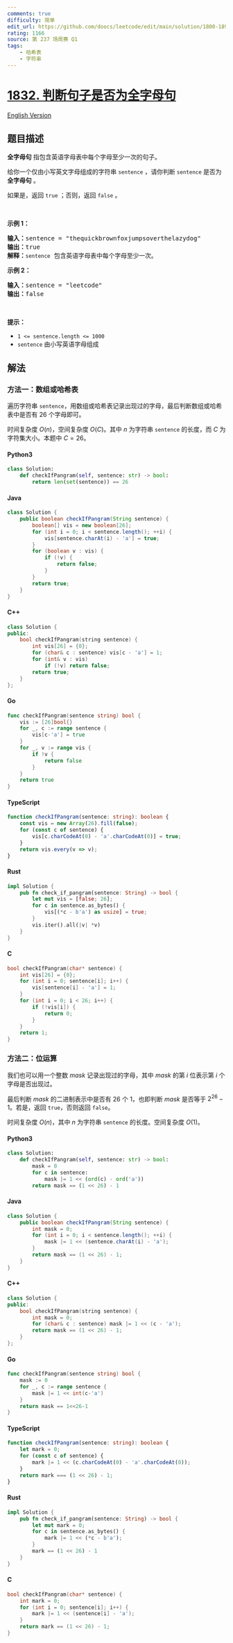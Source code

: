 ```yaml
---
comments: true
difficulty: 简单
edit_url: https://github.com/doocs/leetcode/edit/main/solution/1800-1899/1832.Check%20if%20the%20Sentence%20Is%20Pangram/README.md
rating: 1166
source: 第 237 场周赛 Q1
tags:
    - 哈希表
    - 字符串
---
```


<!-- problem:start -->

# [1832. 判断句子是否为全字母句](https://leetcode.cn/problems/check-if-the-sentence-is-pangram)

[English Version](/solution/1800-1899/1832.Check%20if%20the%20Sentence%20Is%20Pangram/README_EN.md)

## 题目描述

<!-- description:start -->

<p><strong>全字母句</strong> 指包含英语字母表中每个字母至少一次的句子。</p>

<p>给你一个仅由小写英文字母组成的字符串 <code>sentence</code> ，请你判断 <code>sentence</code> 是否为 <strong>全字母句</strong> 。</p>

<p>如果是，返回<em> </em><code>true</code> ；否则，返回<em> </em><code>false</code> 。</p>

<p> </p>

<p><strong>示例 1：</strong></p>

<pre>
<strong>输入：</strong>sentence = "thequickbrownfoxjumpsoverthelazydog"
<strong>输出：</strong>true
<strong>解释：</strong><code>sentence</code> 包含英语字母表中每个字母至少一次。
</pre>

<p><strong>示例 2：</strong></p>

<pre>
<strong>输入：</strong>sentence = "leetcode"
<strong>输出：</strong>false
</pre>

<p> </p>

<p><strong>提示：</strong></p>

<ul>
	<li><code>1 <= sentence.length <= 1000</code></li>
	<li><code>sentence</code> 由小写英语字母组成</li>
</ul>

<!-- description:end -->

## 解法

<!-- solution:start -->

### 方法一：数组或哈希表

遍历字符串 `sentence`，用数组或哈希表记录出现过的字母，最后判断数组或哈希表中是否有 $26$ 个字母即可。

时间复杂度 $O(n)$，空间复杂度 $O(C)$。其中 $n$ 为字符串 `sentence` 的长度，而 $C$ 为字符集大小。本题中 $C = 26$。

<!-- tabs:start -->

#### Python3

```python
class Solution:
    def checkIfPangram(self, sentence: str) -> bool:
        return len(set(sentence)) == 26
```

#### Java

```java
class Solution {
    public boolean checkIfPangram(String sentence) {
        boolean[] vis = new boolean[26];
        for (int i = 0; i < sentence.length(); ++i) {
            vis[sentence.charAt(i) - 'a'] = true;
        }
        for (boolean v : vis) {
            if (!v) {
                return false;
            }
        }
        return true;
    }
}
```

#### C++

```cpp
class Solution {
public:
    bool checkIfPangram(string sentence) {
        int vis[26] = {0};
        for (char& c : sentence) vis[c - 'a'] = 1;
        for (int& v : vis)
            if (!v) return false;
        return true;
    }
};
```

#### Go

```go
func checkIfPangram(sentence string) bool {
	vis := [26]bool{}
	for _, c := range sentence {
		vis[c-'a'] = true
	}
	for _, v := range vis {
		if !v {
			return false
		}
	}
	return true
}
```

#### TypeScript

```ts
function checkIfPangram(sentence: string): boolean {
    const vis = new Array(26).fill(false);
    for (const c of sentence) {
        vis[c.charCodeAt(0) - 'a'.charCodeAt(0)] = true;
    }
    return vis.every(v => v);
}
```

#### Rust

```rust
impl Solution {
    pub fn check_if_pangram(sentence: String) -> bool {
        let mut vis = [false; 26];
        for c in sentence.as_bytes() {
            vis[(*c - b'a') as usize] = true;
        }
        vis.iter().all(|v| *v)
    }
}
```

#### C

```c
bool checkIfPangram(char* sentence) {
    int vis[26] = {0};
    for (int i = 0; sentence[i]; i++) {
        vis[sentence[i] - 'a'] = 1;
    }
    for (int i = 0; i < 26; i++) {
        if (!vis[i]) {
            return 0;
        }
    }
    return 1;
}
```

<!-- tabs:end -->

<!-- solution:end -->

<!-- solution:start -->

### 方法二：位运算

我们也可以用一个整数 $mask$ 记录出现过的字母，其中 $mask$ 的第 $i$ 位表示第 $i$ 个字母是否出现过。

最后判断 $mask$ 的二进制表示中是否有 $26$ 个 $1$，也即判断 $mask$ 是否等于 $2^{26} - 1$。若是，返回 `true`，否则返回 `false`。

时间复杂度 $O(n)$，其中 $n$ 为字符串 `sentence` 的长度。空间复杂度 $O(1)$。

<!-- tabs:start -->

#### Python3

```python
class Solution:
    def checkIfPangram(self, sentence: str) -> bool:
        mask = 0
        for c in sentence:
            mask |= 1 << (ord(c) - ord('a'))
        return mask == (1 << 26) - 1
```

#### Java

```java
class Solution {
    public boolean checkIfPangram(String sentence) {
        int mask = 0;
        for (int i = 0; i < sentence.length(); ++i) {
            mask |= 1 << (sentence.charAt(i) - 'a');
        }
        return mask == (1 << 26) - 1;
    }
}
```

#### C++

```cpp
class Solution {
public:
    bool checkIfPangram(string sentence) {
        int mask = 0;
        for (char& c : sentence) mask |= 1 << (c - 'a');
        return mask == (1 << 26) - 1;
    }
};
```

#### Go

```go
func checkIfPangram(sentence string) bool {
	mask := 0
	for _, c := range sentence {
		mask |= 1 << int(c-'a')
	}
	return mask == 1<<26-1
}
```

#### TypeScript

```ts
function checkIfPangram(sentence: string): boolean {
    let mark = 0;
    for (const c of sentence) {
        mark |= 1 << (c.charCodeAt(0) - 'a'.charCodeAt(0));
    }
    return mark === (1 << 26) - 1;
}
```

#### Rust

```rust
impl Solution {
    pub fn check_if_pangram(sentence: String) -> bool {
        let mut mark = 0;
        for c in sentence.as_bytes() {
            mark |= 1 << (*c - b'a');
        }
        mark == (1 << 26) - 1
    }
}
```

#### C

```c
bool checkIfPangram(char* sentence) {
    int mark = 0;
    for (int i = 0; sentence[i]; i++) {
        mark |= 1 << (sentence[i] - 'a');
    }
    return mark == (1 << 26) - 1;
}
```

<!-- tabs:end -->

<!-- solution:end -->

<!-- problem:end -->
